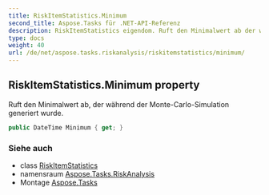 ```yaml
---
title: RiskItemStatistics.Minimum
second_title: Aspose.Tasks für .NET-API-Referenz
description: RiskItemStatistics eigendom. Ruft den Minimalwert ab der während der MonteCarloSimulation generiert wurde.
type: docs
weight: 40
url: /de/net/aspose.tasks.riskanalysis/riskitemstatistics/minimum/
---
```

## RiskItemStatistics.Minimum property

Ruft den Minimalwert ab, der während der Monte-Carlo-Simulation generiert wurde.

```csharp
public DateTime Minimum { get; }
```

### Siehe auch

* class [RiskItemStatistics](../)
* namensraum [Aspose.Tasks.RiskAnalysis](../../riskitemstatistics/)
* Montage [Aspose.Tasks](../../../)


